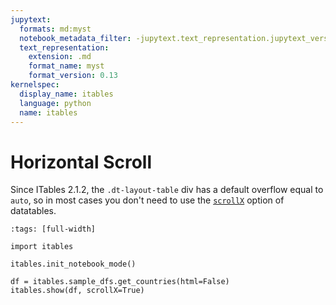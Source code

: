 ```yaml
---
jupytext:
  formats: md:myst
  notebook_metadata_filter: -jupytext.text_representation.jupytext_version
  text_representation:
    extension: .md
    format_name: myst
    format_version: 0.13
kernelspec:
  display_name: itables
  language: python
  name: itables
---
```


# Horizontal Scroll

Since ITables 2.1.2, the `.dt-layout-table` div has a default overflow equal to `auto`, so in most cases you don't need to use the [`scrollX`](https://datatables.net/reference/option/scrollX) option of datatables.

```{code-cell} ipython3
:tags: [full-width]

import itables

itables.init_notebook_mode()

df = itables.sample_dfs.get_countries(html=False)
itables.show(df, scrollX=True)
```
